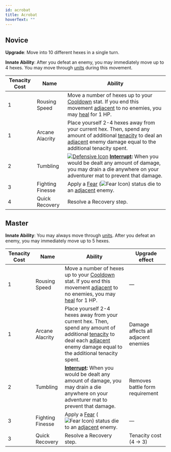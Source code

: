 ```yaml
---
id: acrobat
title: Acrobat
hoverText: ""
---
```


## Novice

**Upgrade**: Move into 10 different hexes in a single turn.

**Innate Ability**: After you defeat an enemy, you may immediately move up to 4 hexes. You may move through [units](/docs/glossary/unit) during this movement.

| Tenacity Cost | Name             | Ability                                                                                                                                                                                                                                                                                   |
| ------------- | ---------------- | ----------------------------------------------------------------------------------------------------------------------------------------------------------------------------------------------------------------------------------------------------------------------------------------- |
| 1             | Rousing Speed    | Move a number of hexes up to your [Cooldown](/docs/all/stats/cooldown) stat. If you end this movement [adjacent](/docs/glossary/adjacent) to no enemies, you may [heal](/docs/glossary/healing) for 1 HP.                                                                                 |
| 1             | Arcane Alacrity  | Place yourself 2-4 hexes away from your current hex. Then, spend any amount of additional [tenacity](/docs/glossary/tenacity) to deal an [adjacent](/docs/glossary/adjacent) enemy damage equal to the additional tenacity spent.                                                         |
| 2             | Tumbling         | [<img src="/icons/defensive.svg" alt="Defensive Icon" className="icon-svg" />](/docs/battles/battle-forms/defensive) **[Interrupt](/docs/glossary/interrupt):** When you would be dealt any amount of damage, you may drain a die anywhere on your adventurer mat to prevent that damage. |
| 3             | Fighting Finesse | Apply a [Fear](/docs/battles/status-effects/fear) (<img src="/icons/fear.svg" alt="Fear Icon" className="icon-svg" />) status die to an [adjacent](/docs/glossary/adjacent) enemy.                                                                                                        |
| 4             | Quick Recovery   | Resolve a Recovery step.                                                                                                                                                                                                                                                                  |

## Master

**Innate Ability**: You may always move through [units](/docs/glossary/unit). After you defeat an enemy, you may immediately move up to 5 hexes.

| Tenacity Cost | Name             | Ability                                                                                                                                                                                                                             | Upgrade effect                      |
| ------------- | ---------------- | ----------------------------------------------------------------------------------------------------------------------------------------------------------------------------------------------------------------------------------- | ----------------------------------- |
| 1             | Rousing Speed    | Move a number of hexes up to your [Cooldown](/docs/all/stats/cooldown) stat. If you end this movement [adjacent](/docs/glossary/adjacent) to no enemies, you may [heal](/docs/glossary/healing) for 1 HP.                           | —                                   |
| 1             | Arcane Alacrity  | Place yourself 2-4 hexes away from your current hex. Then, spend any amount of additional [tenacity](/docs/glossary/tenacity) to deal each [adjacent](/docs/glossary/adjacent) enemy damage equal to the additional tenacity spent. | Damage affects all adjacent enemies |
| 2             | Tumbling         | **[Interrupt](/docs/glossary/interrupt):** When you would be dealt any amount of damage, you may drain a die anywhere on your adventurer mat to prevent that damage.                                                                | Removes battle form requirement     |
| 3             | Fighting Finesse | Apply a [Fear](/docs/battles/status-effects/fear) (<img src="/icons/fear.svg" alt="Fear Icon" className="icon-svg" />) status die to an [adjacent](/docs/glossary/adjacent) enemy.                                                  | —                                   |
| 3             | Quick Recovery   | Resolve a Recovery step.                                                                                                                                                                                                            | Tenacity cost<br/>(4 → 3)           |
